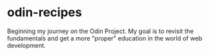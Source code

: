 # odin-recipes

 Beginning my journey on the Odin Project. My goal is to revisit the fundamentals and get a more "proper" education in the world of web development. 